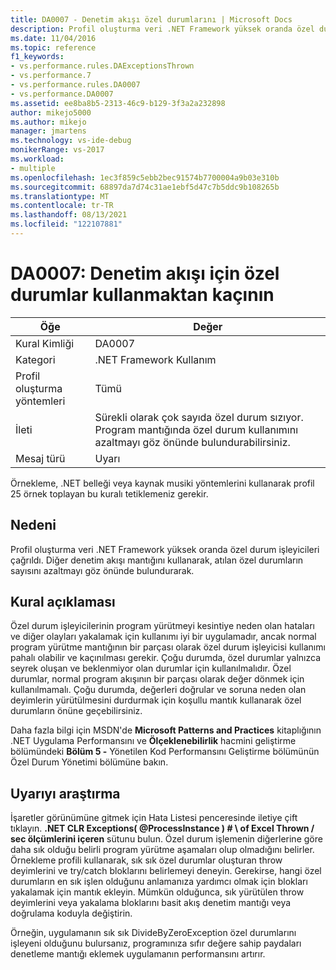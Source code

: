 ```yaml
---
title: DA0007 - Denetim akışı özel durumlarını | Microsoft Docs
description: Profil oluşturma veri .NET Framework yüksek oranda özel durum işleyicileri çağrıldı.
ms.date: 11/04/2016
ms.topic: reference
f1_keywords:
- vs.performance.rules.DAExceptionsThrown
- vs.performance.7
- vs.performance.rules.DA0007
- vs.performance.DA0007
ms.assetid: ee8ba8b5-2313-46c9-b129-3f3a2a232898
author: mikejo5000
ms.author: mikejo
manager: jmartens
ms.technology: vs-ide-debug
monikerRange: vs-2017
ms.workload:
- multiple
ms.openlocfilehash: 1ec3f859c5ebb2bec91574b7700004a9b03e310b
ms.sourcegitcommit: 68897da7d74c31ae1ebf5d47c7b5ddc9b108265b
ms.translationtype: MT
ms.contentlocale: tr-TR
ms.lasthandoff: 08/13/2021
ms.locfileid: "122107881"
---
```

# <a name="da0007-avoid-using-exceptions-for-control-flow"></a>DA0007: Denetim akışı için özel durumlar kullanmaktan kaçının

|Öğe|Değer|
|-|-|
|Kural Kimliği|DA0007|
|Kategori|.NET Framework Kullanım|
|Profil oluşturma yöntemleri|Tümü|
|İleti|Sürekli olarak çok sayıda özel durum sızıyor. Program mantığında özel durum kullanımını azaltmayı göz önünde bulundurabilirsiniz.|
|Mesaj türü|Uyarı|

 Örnekleme, .NET belleği veya kaynak musiki yöntemlerini kullanarak profil 25 örnek toplayan bu kuralı tetiklemeniz gerekir.

## <a name="cause"></a>Nedeni
 Profil oluşturma veri .NET Framework yüksek oranda özel durum işleyicileri çağrıldı. Diğer denetim akışı mantığını kullanarak, atılan özel durumların sayısını azaltmayı göz önünde bulundurarak.

## <a name="rule-description"></a>Kural açıklaması
 Özel durum işleyicilerinin program yürütmeyi kesintiye neden olan hataları ve diğer olayları yakalamak için kullanımı iyi bir uygulamadır, ancak normal program yürütme mantığının bir parçası olarak özel durum işleyicisi kullanımı pahalı olabilir ve kaçınılması gerekir. Çoğu durumda, özel durumlar yalnızca seyrek oluşan ve beklenmiyor olan durumlar için kullanılmalıdır. Özel durumlar, normal program akışının bir parçası olarak değer dönmek için kullanılmamalı. Çoğu durumda, değerleri doğrular ve soruna neden olan deyimlerin yürütülmesini durdurmak için koşullu mantık kullanarak özel durumların önüne geçebilirsiniz.

 Daha fazla bilgi [](/previous-versions/msp-n-p/ff647790(v=pandp.10)#exception-management) için MSDN'de **Microsoft Patterns and Practices** kitaplığının .NET Uygulama Performansını ve **Ölçeklenebilirlik** hacmini geliştirme bölümündeki **Bölüm 5 -** Yönetilen Kod Performansını Geliştirme bölümünün Özel Durum Yönetimi bölümüne bakın.

## <a name="how-to-investigate-a-warning"></a>Uyarıyı araştırma
 İşaretler görünümüne gitmek için Hata Listesi penceresinde iletiye çift tıklayın. **.NET CLR Exceptions( @ProcessInstance ) # \\ of Excel Thrown / sec ölçümlerini içeren** sütunu bulun. Özel durum işlemenin diğerlerine göre daha sık olduğu belirli program yürütme aşamaları olup olmadığını belirler. Örnekleme profili kullanarak, sık sık özel durumlar oluşturan throw deyimlerini ve try/catch bloklarını belirlemeyi deneyin. Gerekirse, hangi özel durumların en sık işlen olduğunu anlamanıza yardımcı olmak için blokları yakalamak için mantık ekleyin. Mümkün olduğunca, sık yürütülen throw deyimlerini veya yakalama bloklarını basit akış denetim mantığı veya doğrulama koduyla değiştirin.

 Örneğin, uygulamanın sık sık DivideByZeroException özel durumlarını işleyeni olduğunu bulursanız, programınıza sıfır değere sahip paydaları denetleme mantığı eklemek uygulamanın performansını artırır.
